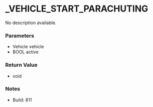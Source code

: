 # _VEHICLE_START_PARACHUTING

No description available.

### Parameters
* Vehicle vehicle
* BOOL active

### Return Value
* void

### Notes
* Build: 811

